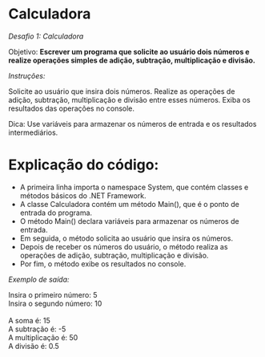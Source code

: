 # Calculadora

*Desafio 1: Calculadora*

Objetivo: **Escrever um programa que solicite ao usuário dois números e realize operações 
simples de adição, subtração, multiplicação e divisão.**

*Instruções:*

Solicite ao usuário que insira dois números.
Realize as operações de adição, subtração, multiplicação e divisão entre esses números.
Exiba os resultados das operações no console.

Dica: Use variáveis para armazenar os números de entrada e os resultados intermediários.

# Explicação do código:

- A primeira linha importa o namespace System, que contém classes e métodos básicos do .NET Framework.<br/>
- A classe Calculadora contém um método Main(), que é o ponto de entrada do programa.<br/>
- O método Main() declara variáveis para armazenar os números de entrada.<br/>
- Em seguida, o método solicita ao usuário que insira os números.<br/>
- Depois de receber os números do usuário, o método realiza as operações de adição, subtração, multiplicação e divisão.<br/>
- Por fim, o método exibe os resultados no console.<br/>

*Exemplo de saída:*

Insira o primeiro número: 5<br/>
Insira o segundo número: 10<br/>
<br/>
A soma é: 15<br/>
A subtração é: -5<br/>
A multiplicação é: 50<br/>
A divisão é: 0.5<br/>
